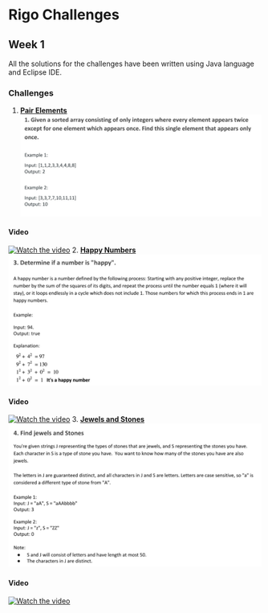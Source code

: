 # Rigo Challenges

## Week 1
All the solutions for the challenges have been written using Java language and Eclipse IDE.

### Challenges
1. [**Pair Elements**](Pair%20Elements/)
  ![Description for Pair elements Challenge](images/pairs.jpeg)
  #### Video
  [![Watch the video](https://img.youtube.com/vi/XzI1wfbtgV8/maxresdefault.jpg)](https://youtu.be/XzI1wfbtgV8)
2. [**Happy Numbers**](Happy%20numbers/)
  ![Description for Happy numbers Challenge](images/happy.jpeg)
  #### Video
  [![Watch the video](https://img.youtube.com/vi/qffqRxsUx4c/maxresdefault.jpg)](https://youtu.be/qffqRxsUx4c)
3. [**Jewels and Stones**](Jewels%20and%20stones/)
  ![Description for Jewel and Stones Challenge](images/stones.jpeg)
  #### Video
  [![Watch the video](https://img.youtube.com/vi/JbOUgMqzWns/maxresdefault.jpg)](https://youtu.be/JbOUgMqzWns)
  

